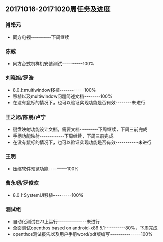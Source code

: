 ## 20171016-20171020周任务及进度

### 肖络元
- 同方电视----------下周继续

### 陈威
- 同方台式机样机安装测试----------100%

### 刘晓旭/罗浩
- 8.0上multiwindow移植------------100%
- 移植以及multiwindow问题简述文档--------100%
- 在没有鼠标的情况下，也可以验证实现功能是否有效--------未进行

### 王之旭/陈鹏/卢宁
- 键盘映射功能设计文档，需要文档---------下周继续，下周三前完成
- 手柄功能映射------------下周继续，下周三前完成
- 在没有鼠标的情况下，也可以验证实现功能是否有效-----------未进行

### 王明
- 压缩软件预览功能---------100%

### 曹永韧/罗俊欢
- 8.0上SystemUI移植---------100%

### 测试组
- 自动化测试在7.1上运行--------------未进行
- 全面测试openthos based on android-x86 5.1----------80%，下周完成
- openthos测试报告以及用户手册word/pdf版编写---------------100%
